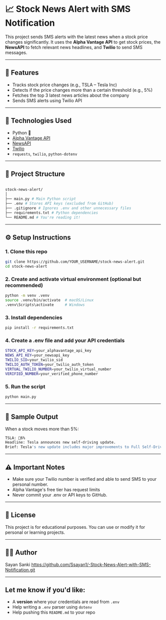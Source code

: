 # 📈 Stock News Alert with SMS Notification

This project sends SMS alerts with the latest news when a stock price changes significantly. It uses the **Alpha Vantage API** to get stock prices, the **NewsAPI** to fetch relevant news headlines, and **Twilio** to send SMS messages.

---

## 🔧 Features

- Tracks stock price changes (e.g., TSLA – Tesla Inc)
- Detects if the price changes more than a certain threshold (e.g., 5%)
- Fetches the top 3 latest news articles about the company
- Sends SMS alerts using Twilio API

---

## 🚀 Technologies Used

- Python 🐍
- [Alpha Vantage API](https://www.alphavantage.co/)
- [NewsAPI](https://newsapi.org/)
- [Twilio](https://www.twilio.com/)
- `requests`, `twilio`, `python-dotenv`

---

## 📂 Project Structure

```bash

stock-news-alert/
│
├── main.py # Main Python script
├── .env # Stores API keys (excluded from GitHub)
├── .gitignore # Ignores .env and other unnecessary files
├── requirements.txt # Python dependencies
└── README.md # You're reading it!

```
---

## ⚙️ Setup Instructions
### 1. Clone this repo
```bash
git clone https://github.com/YOUR_USERNAME/stock-news-alert.git
cd stock-news-alert
```
### 2. Create and activate virtual environment (optional but recommended)
```bash
python -m venv .venv
source .venv/bin/activate  # macOS/Linux
.venv\Scripts\activate     # Windows
```
### 3. Install dependencies
```bash
pip install -r requirements.txt
```
### 4. Create a .env file and add your API credentials
```bash
STOCK_API_KEY=your_alphavantage_api_key
NEWS_API_KEY=your_newsapi_key
TWILIO_SID=your_twilio_sid
TWILIO_AUTH_TOKEN=your_twilio_auth_token
VIRTUAL_TWILIO_NUMBER=your_twilio_virtual_number
VERIFIED_NUMBER=your_verified_phone_number
```
### 5. Run the script
```bash
python main.py
```
---

## 📱 Sample Output
When a stock moves more than 5%:
```bash
TSLA: 🔺6%
Headline: Tesla announces new self-driving update.
Brief: Tesla's new update includes major improvements to Full Self-Driving technology.
```
----
## ⚠️ Important Notes
- Make sure your Twilio number is verified and able to send SMS to your personal number.
- Alpha Vantage's free tier has request limits
- Never commit your .env or API keys to GitHub.

---

## 📜 License
This project is for educational purposes. You can use or modify it for personal or learning projects.

---

## 🙋‍♂️ Author
Sayan Sanki
 https://github.com/Ssayan1/-Stock-News-Alert-with-SMS-Notification.git

 ---

 ## Let me know if you'd like:
- A **version** where your credentials are read from `.env`
- Help writing a `.env` parser using `dotenv`
- Help pushing this `README.md` to your repo




